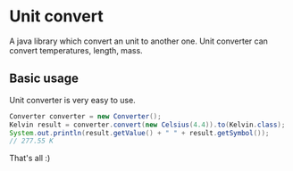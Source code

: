 # Unit convert

A java library which convert an unit to another one. Unit converter can convert temperatures, length, mass.

## Basic usage

Unit converter is very easy to use.
```java
Converter converter = new Converter();
Kelvin result = converter.convert(new Celsius(4.4)).to(Kelvin.class);
System.out.println(result.getValue() + " " + result.getSymbol());
// 277.55 K
```

That's all :)